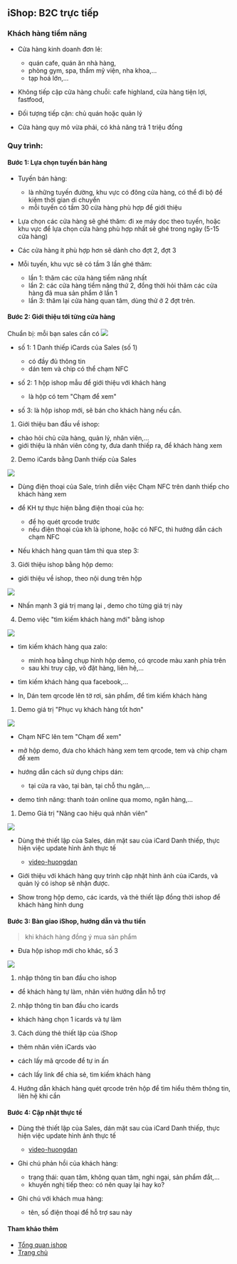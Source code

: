 ## iShop: B2C trực tiếp 

### Khách hàng tiềm năng

- Cửa hàng kinh doanh đơn lẻ: 
  - quán cafe, quán ăn nhà hàng, 
  - phòng gym, spa, thẩm mỹ viện, nha khoa,...
  - tạp hoá lớn,...

- Không tiếp cập cửa hàng chuỗi: cafe highland, cửa hàng tiện lợi, fastfood, 

- Đối tượng tiếp cận: chủ quán hoặc quản lý 
- Cửa hàng quy mô vừa phải, có khả năng trả 1 triệu đồng 

### Quy trình:

#### Bước 1: Lựa chọn tuyến bán hàng 

- Tuyến bán hàng: 
  - là những tuyến đường, khu vực có đông cửa hàng, có thể đi bộ để kiệm thời gian di chuyển
  - mỗi tuyến có tầm 30 cửa hàng phù hợp để giới thiệu
  
- Lựa chọn các cửa hàng sẽ ghé thăm: đi xe máy dọc theo tuyến, hoặc khu vực để lựa chọn cửa hàng phù hợp nhất sẽ ghé trong ngày (5-15 cửa hàng)

- Các cửa hàng ít phù hợp hơn sẽ dành cho đợt 2, đợt 3

- Mỗi tuyến, khu vực sẽ có tầm 3 lần ghé thăm:
  - lần 1: thăm các cửa hàng tiềm năng nhất
  - lần 2: các cửa hàng tiềm năng thứ 2, đồng thời hỏi thăm các cửa hàng đã mua sản phẩm ở lần 1
  - lần 3: thăm lại cửa hàng quan tâm, dùng thử ở 2 đợt trên. 

#### Bước 2: Giới thiệu tới từng cửa hàng 

Chuẩn bị: mỗi bạn sales cần có 
![](2022-08-03-10-07-38.png)


- số 1: 1 Danh thiếp iCards của Sales (số 1)
  - có đầy đủ thông tin
  - dán tem và chip có thể chạm NFC 

- số 2: 1 hộp ishop mẫu để giới thiệu với khách hàng  
  - là hộp có tem "Chạm để xem"

- số 3: là hộp ishop mới, sẽ bán cho khách hàng nếu cần.


1. Giới thiệu ban đầu về ishop:

- chào hỏi chủ cửa hàng, quản lý, nhân viên,...
- giới thiệu là nhân viên công ty, đưa danh thiếp ra, để khách hàng xem

2. Demo iCards bằng Danh thiếp của Sales 

![](2022-08-03-09-50-25.png)

- Dùng điện thoại của Sale, trình diễn việc Chạm NFC trên danh thiếp cho khách hàng xem

- để KH tự thực hiện bằng điện thoại của họ: 
  - để họ quét qrcode trước
  - nếu điện thoại của kh là iphone, hoặc có NFC, thì hướng dẫn cách chạm NFC 

- Nếu khách hàng quan tâm thì qua step 3: 

3. Giới thiệu ishop bằng hộp demo:

- giới thiệu về ishop, theo nội dung trên hộp 

![](2022-08-03-09-51-44.png)

- Nhấn mạnh 3 giá trị mang lại , demo cho từng giá trị này

4. Demo việc "tìm kiếm khách hàng mới" bằng ishop

![](2022-08-03-10-08-31.png)

- tìm kiếm khách hàng qua zalo:
    - minh hoạ bằng chụp hình hộp demo, có qrcode màu xanh phía trên
    - sau khi truy cập, vô đặt hàng,  liên hệ,...

- tìm kiếm khách hàng qua facebook,...

- In, Dán tem qrcode lên tờ rơi, sản phẩm, để tìm kiếm khách hàng 

1. Demo giá trị "Phục vụ khách hàng tốt hơn" 

![](2022-08-03-09-50-54.png)

- Chạm NFC lên tem "Chạm để xem" 

- mở hộp demo, đưa cho khách hàng xem tem qrcode, tem và chip chạm để xem
- hướng dẫn cách sử dụng chips dán: 
    - tại cửa ra vào, tại bàn, tại chỗ thu ngân,...

- demo tính năng: thanh toán online qua momo, ngân hàng,...


1. Demo Giá trị "Nâng cao hiệu quả nhân viên" 

![](2022-08-03-10-14-27.png)

- Dùng thẻ thiết lập của Sales, dán mặt sau của iCard Danh thiếp, thực hiện việc update hình ảnh thực tế

    - [video-huongdan](https://t.me/ishop_vinaas/9)

- Giới thiệu với khách hàng quy trình cập nhật hình ảnh của iCards, và quản lý có ishop sẽ nhận được.

- Show trong hộp demo, các icards, và thẻ thiết lập đồng thời ishop để khách hàng hình dung


#### Bước 3: Bàn giao iShop, hướng dẫn và thu tiền

> khi khách hàng đồng ý mua sản phẩm

- Đưa hộp ishop mới cho khác, số 3

![](2022-08-03-10-26-03.png)

1. nhập thông tin ban đầu cho ishop
- để khách hàng tự làm, nhân viên hướng dẫn hỗ trợ 

2. nhập thông tin ban đầu cho icards 

- khách hàng chọn 1 icards và tự làm

3. Cách dùng thẻ thiết lập của iShop

- thêm nhân viên iCards vào

- cách lấy mã qrcode để tự in ấn 

- cách lấy link để chia sẻ, tìm kiếm khách hàng

4. Hướng dẫn khách hàng quét qrcode trên hộp để tìm hiểu thêm thông tin, liên hệ khi cần


#### Bước 4: Cập nhật thực tế

- Dùng thẻ thiết lập của Sales, dán mặt sau của iCard Danh thiếp, thực hiện việc update hình ảnh thực tế

    - [video-huongdan](https://t.me/ishop_vinaas/9)

- Ghi chú phản hồi của khách hàng:
    - trạng thái: quan tâm, không quan tâm, nghi ngại, sản phẩm đắt,...
    - khuyến nghị tiếp theo: có nên quay lại hay ko?

- Ghi chú với khách mua hàng:
    - tên, số điện thoại để hỗ trợ sau này


#### Tham khảo thêm 

- [Tổng quan ishop](https://vinaas.com/ishop.iapp)
- [Trang chủ](/)